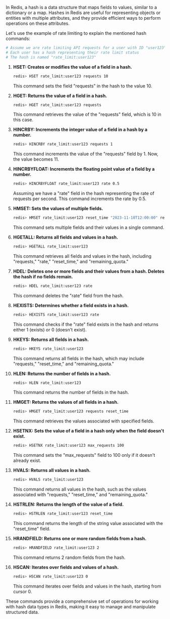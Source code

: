 In Redis, a hash is a data structure that maps fields to values, similar to a dictionary or a map. Hashes in Redis are useful for representing objects or entities with multiple attributes, and they provide efficient ways to perform operations on these attributes.

Let's use the example of rate limiting to explain the mentioned hash commands:

```bash
# Assume we are rate limiting API requests for a user with ID "user123"
# Each user has a hash representing their rate limit status
# The hash is named "rate_limit:user123"
```
1. **HSET: Creates or modifies the value of a field in a hash.**
   ```bash
   redis> HSET rate_limit:user123 requests 10
   ```
   This command sets the field "requests" in the hash to the value 10.

2. **HGET: Returns the value of a field in a hash.**
   ```bash
   redis> HGET rate_limit:user123 requests
   ```
   This command retrieves the value of the "requests" field, which is 10 in this case.

3. **HINCRBY: Increments the integer value of a field in a hash by a number.**
   ```bash
   redis> HINCRBY rate_limit:user123 requests 1
   ```
   This command increments the value of the "requests" field by 1. Now, the value becomes 11.

4. **HINCRBYFLOAT: Increments the floating point value of a field by a number.**
   ```bash
   redis> HINCRBYFLOAT rate_limit:user123 rate 0.5
   ```
   Assuming we have a "rate" field in the hash representing the rate of requests per second. This command increments the rate by 0.5.

5. **HMSET: Sets the values of multiple fields.**
   ```bash
   redis> HMSET rate_limit:user123 reset_time "2023-11-10T12:00:00" remaining_quota 9
   ```
   This command sets multiple fields and their values in a single command.

6. **HGETALL: Returns all fields and values in a hash.**
   ```bash
   redis> HGETALL rate_limit:user123
   ```
   This command retrieves all fields and values in the hash, including "requests," "rate," "reset_time," and "remaining_quota."

7. **HDEL: Deletes one or more fields and their values from a hash. Deletes the hash if no fields remain.**
   ```bash
   redis> HDEL rate_limit:user123 rate
   ```
   This command deletes the "rate" field from the hash.

8. **HEXISTS: Determines whether a field exists in a hash.**
   ```bash
   redis> HEXISTS rate_limit:user123 rate
   ```
   This command checks if the "rate" field exists in the hash and returns either 1 (exists) or 0 (doesn't exist).

9. **HKEYS: Returns all fields in a hash.**
   ```bash
   redis> HKEYS rate_limit:user123
   ```
   This command returns all fields in the hash, which may include "requests," "reset_time," and "remaining_quota."

10. **HLEN: Returns the number of fields in a hash.**
    ```bash
    redis> HLEN rate_limit:user123
    ```
    This command returns the number of fields in the hash.

11. **HMGET: Returns the values of all fields in a hash.**
    ```bash
    redis> HMGET rate_limit:user123 requests reset_time
    ```
    This command retrieves the values associated with specified fields.

12. **HSETNX: Sets the value of a field in a hash only when the field doesn't exist.**
    ```bash
    redis> HSETNX rate_limit:user123 max_requests 100
    ```
    This command sets the "max_requests" field to 100 only if it doesn't already exist.

13. **HVALS: Returns all values in a hash.**
    ```bash
    redis> HVALS rate_limit:user123
    ```
    This command returns all values in the hash, such as the values associated with "requests," "reset_time," and "remaining_quota."

14. **HSTRLEN: Returns the length of the value of a field.**
    ```bash
    redis> HSTRLEN rate_limit:user123 reset_time
    ```
    This command returns the length of the string value associated with the "reset_time" field.

15. **HRANDFIELD: Returns one or more random fields from a hash.**
    ```bash
    redis> HRANDFIELD rate_limit:user123 2
    ```
    This command returns 2 random fields from the hash.

16. **HSCAN: Iterates over fields and values of a hash.**
    ```bash
    redis> HSCAN rate_limit:user123 0
    ```
    This command iterates over fields and values in the hash, starting from cursor 0.

These commands provide a comprehensive set of operations for working with hash data types in Redis, making it easy to manage and manipulate structured data.
